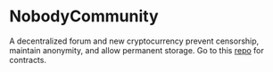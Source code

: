 # NobodyCommunity

A decentralized forum and new cryptocurrency prevent censorship, maintain anonymity, and allow permanent storage. Go to this [repo](https://github.com/CookieMonoster/NobodyCommunity_Contracts) for contracts.
